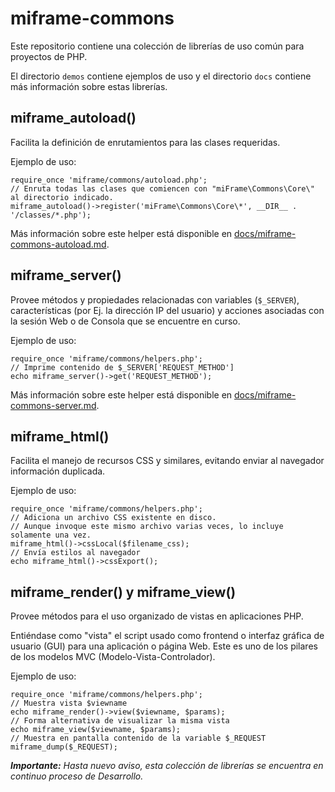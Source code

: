 # miframe-commons

Este repositorio contiene una colección de librerías de uso común para proyectos de PHP.

El directorio `demos` contiene ejemplos de uso y el directorio `docs` contiene más información sobre estas librerías.


## miframe_autoload()

Facilita la definición de enrutamientos para las clases requeridas.

Ejemplo de uso:
````
require_once 'miframe/commons/autoload.php';
// Enruta todas las clases que comiencen con "miFrame\Commons\Core\" al directorio indicado.
miframe_autoload()->register('miFrame\Commons\Core\*', __DIR__ . '/classes/*.php');
````
Más información sobre este helper está disponible en [docs/miframe-commons-autoload.md](https://github.com/jjmejia/miframe-commons/blob/main/docs/miframe-commons-autoload.md).


## miframe_server()

Provee métodos y propiedades relacionadas con variables (`$_SERVER`), características (por Ej. la dirección IP del usuario) y acciones asociadas con la sesión Web o de Consola que se encuentre en curso.

Ejemplo de uso:
````
require_once 'miframe/commons/helpers.php';
// Imprime contenido de $_SERVER['REQUEST_METHOD']
echo miframe_server()->get('REQUEST_METHOD');
````

Más información sobre este helper está disponible en [docs/miframe-commons-server.md](https://github.com/jjmejia/miframe-commons/blob/main/docs/miframe-commons-server.md).


## miframe_html()

Facilita el manejo de recursos CSS y similares, evitando enviar al navegador información duplicada.

Ejemplo de uso:
````
require_once 'miframe/commons/helpers.php';
// Adiciona un archivo CSS existente en disco.
// Aunque invoque este mismo archivo varias veces, lo incluye solamente una vez.
miframe_html()->cssLocal($filename_css);
// Envía estilos al navegador
echo miframe_html()->cssExport();
````

## miframe_render() y miframe_view()

Provee métodos para el uso organizado de vistas en aplicaciones PHP.

Entiéndase como "vista" el script usado como frontend o interfaz gráfica de usuario (GUI) para una aplicación o página Web. Este es uno de los pilares de los modelos MVC (Modelo-Vista-Controlador).

Ejemplo de uso:
````
require_once 'miframe/commons/helpers.php';
// Muestra vista $viewname
echo miframe_render()->view($viewname, $params);
// Forma alternativa de visualizar la misma vista
echo miframe_view($viewname, $params);
// Muestra en pantalla contenido de la variable $_REQUEST
miframe_dump($_REQUEST);
````


**_Importante:_**
_Hasta nuevo aviso, esta colección de librerías se encuentra en continuo proceso de Desarrollo._